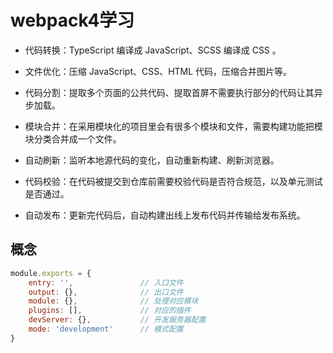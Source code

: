 # webpack4学习

* 代码转换：TypeScript 编译成 JavaScript、SCSS 编译成 CSS 。

* 文件优化：压缩 JavaScript、CSS、HTML 代码，压缩合并图片等。

* 代码分割：提取多个页面的公共代码、提取首屏不需要执行部分的代码让其异步加载。

* 模块合并：在采用模块化的项目里会有很多个模块和文件，需要构建功能把模块分类合并成一个文件。

* 自动刷新：监听本地源代码的变化，自动重新构建、刷新浏览器。

* 代码校验：在代码被提交到仓库前需要校验代码是否符合规范，以及单元测试是否通过。

* 自动发布：更新完代码后，自动构建出线上发布代码并传输给发布系统。

## 概念
```javascript
module.exports = {
    entry: '',               // 入口文件
    output: {},              // 出口文件
    module: {},              // 处理对应模块
    plugins: [],             // 对应的插件
    devServer: {},           // 开发服务器配置
    mode: 'development'      // 模式配置
}
```